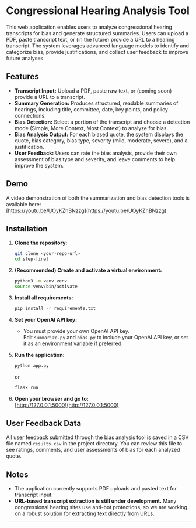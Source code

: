 # Congressional Hearing Analysis Tool

This web application enables users to analyze congressional hearing transcripts for bias and generate structured summaries. Users can upload a PDF, paste transcript text, or (in the future) provide a URL to a hearing transcript. The system leverages advanced language models to identify and categorize bias, provide justifications, and collect user feedback to improve future analyses.

## Features

- **Transcript Input:** Upload a PDF, paste raw text, or (coming soon) provide a URL to a transcript.
- **Summary Generation:** Produces structured, readable summaries of hearings, including title, committee, date, key points, and policy connections.
- **Bias Detection:** Select a portion of the transcript and choose a detection mode (Simple, More Context, Most Context) to analyze for bias.
- **Bias Analysis Output:** For each biased quote, the system displays the quote, bias category, bias type, severity (mild, moderate, severe), and a justification.
- **User Feedback:** Users can rate the bias analysis, provide their own assessment of bias type and severity, and leave comments to help improve the system.

## Demo

A video demonstration of both the summarization and bias detection tools is available here:  
[https://youtu.be/UOyKZhBNzzg](https://youtu.be/UOyKZhBNzzg)

## Installation

1. **Clone the repository:**
    ```bash
    git clone <your-repo-url>
    cd step-final
    ```

2. **(Recommended) Create and activate a virtual environment:**
    ```bash
    python3 -m venv venv
    source venv/bin/activate
    ```

3. **Install all requirements:**
    ```bash
    pip install -r requirements.txt
    ```
4. **Set your OpenAI API key:**
    - You must provide your own OpenAI API key.  
      Edit `summarize.py` and `bias.py` to include your OpenAI API key, or set it as an environment variable if preferred.

5. **Run the application:**
    ```bash
    python app.py
    ```
    or
    ```bash
    flask run
    ```

6. **Open your browser and go to:**  
   [http://127.0.0.1:5000](http://127.0.0.1:5000)

## User Feedback Data

All user feedback submitted through the bias analysis tool is saved in a CSV file named `results.csv` in the project directory. You can review this file to see ratings, comments, and user assessments of bias for each analyzed quote.

## Notes

- The application currently supports PDF uploads and pasted text for transcript input.
- **URL-based transcript extraction is still under development.** Many congressional hearing sites use anti-bot protections, so we are working on a robust solution for extracting text directly from URLs.

---
